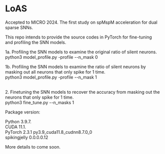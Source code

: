 # LoAS

Accepted to MICRO 2024. The first study on spMspM acceleration for dual sparse SNNs.

This repo intends to provide the source codes in PyTorch for fine-tuning and profiling the SNN models.

1a. Profiling the SNN models to examine the original ratio of silent neurons.\
   python3 model_profile.py -profile --n_mask 0

1b. Profiling the SNN models to examine the ratio of silent neurons by masking out all neurons that only spike for 1 time.\
   python3 model_profile.py -profile --n_mask 1

\
2. Finetuning the SNN models to recover the accuracy from masking out the neurons that only spike for 1 time.\
   python3 fine_tune.py --n_masks 1


Package version:

Python 3.9.7.\
CUDA 11.1.\
PyTorch 2.3.1 py3.9_cuda11.8_cudnn8.7.0_0\
spikingjelly 0.0.0.0.12

More details to come soon.

